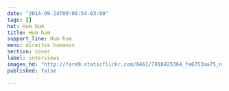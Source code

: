 ```yaml
---
date: "2014-09-24T09:08:54-03:00"
tags: []
hat: Hum hum
title: Hum hum
support_line: Hum hum
menu: direitos humanos
section: cover
label: interviews
images_hd: "http://farm9.staticflickr.com/8461/7918425364_fe6753aa75_n.jpg"
published: false

---
```

<p><img alt="" src="http://farm9.staticflickr.com/8461/7918425364_fe6753aa75_n.jpg" /></p>
